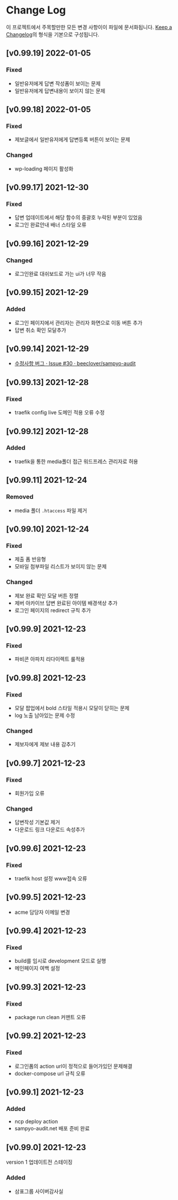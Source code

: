 # Change Log

이 프로젝트에서 주목할만한 모든 변경 사항이이 파일에 문서화됩니다.
[Keep a Changelog](https://keepachangelog.com/ko/1.0.0/)의 형식을 기본으로 구성됩니다.

## [v0.99.19] 2022-01-05

### Fixed

- 일반유저에게 답변 작성폼이 보이는 문제
- 일반유저에게 답변내용이 보이지 않는 문제

## [v0.99.18] 2022-01-05

### Fixed

- 제보글에서 일반유저에게 답변등록 버튼이 보이는 문제

### Changed

- wp-loading 페이지 활성화

## [v0.99.17] 2021-12-30

### Fixed

- 답변 업데이트에서 해당 함수의 중괄호 누락된 부분이 있었음
- 로그인 완료안내 배너 스타일 오류

## [v0.99.16] 2021-12-29

### Changed

- 로그인완료 대쉬보드로 가는 ui가 너무 작음

## [v0.99.15] 2021-12-29

### Added

- 로그인 페이지에서 관리자는 관리자 화면으로 이동 버튼 추가
- 답변 취소 확인 모달추가

## [v0.99.14] 2021-12-29

- [수정사항 버그 · Issue #30 · beeclover/sampyo-audit](https://github.com/beeclover/sampyo-audit/issues/30)

## [v0.99.13] 2021-12-28

### Fixed

- traefik config live 도메인 적용 오류 수정

## [v0.99.12] 2021-12-28

### Added

- traefik을 통한 media폴더 접근 워드프레스 관리자로 허용

## [v0.99.11] 2021-12-24

### Removed

- media 폴더 `.htaccess` 파일 제거 

## [v0.99.10] 2021-12-24

### Fixed

- 제출 폼 반응형
- 모바일 첨부파일 리스트가 보이지 않는 문제


### Changed

- 제보 완료 확인 모달 버튼 정렬
- 제버 아카이브 답변 완료된 아이템 배경색상 추가
- 로그인 페이지의 redirect 규칙 추가

## [v0.99.9] 2021-12-23

### Fixed

- 파비콘 아파치 리다이렉트 룰적용

## [v0.99.8] 2021-12-23

### Fixed

- 모달 팝업에서 bold 스타일 적용시 모달이 닫히는 문제
- log 노출 남아있는 문제 수정

### Changed

- 제보자에게 제보 내용 감추기

## [v0.99.7] 2021-12-23

### Fixed

- 회원가입 오류


### Changed

- 답변작성 기본값 제거
- 다운로드 링크 다운로드 속성추가

## [v0.99.6] 2021-12-23

### Fixed

- traefik host 설정 www접속 오류

## [v0.99.5] 2021-12-23

- acme 담당자 이메일 변경

## [v0.99.4] 2021-12-23

### Fixed

- build를 임시로 development 모드로 실행
- 메인페이지 여백 설정

## [v0.99.3] 2021-12-23

### Fixed

- package run clean 커맨트 오류

## [v0.99.2] 2021-12-23

### Fixed

- 로그인폼의 action url이 정적으로 들어가있던 문제해결
- docker-compose url 규칙 오류

## [v0.99.1] 2021-12-23

### Added

- ncp deploy action
- sampyo-audit.net 배포 준비 완료

## [v0.99.0] 2021-12-23

version 1 업데이트전 스테이징

### Added

- 삼표그룹 사이버감사실
